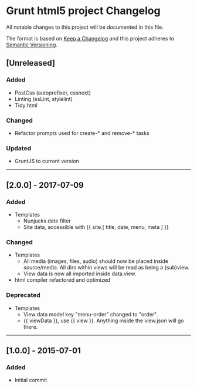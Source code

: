 # Grunt html5 project Changelog
All notable changes to this project will be documented in this file.

The format is based on [Keep a Changelog](http://keepachangelog.com/en/1.0.0/)
and this project adheres to [Semantic Versioning](http://semver.org/spec/v2.0.0.html).

## [Unreleased]

### Added
- PostCss (autoprefixer, cssnext)
- Linting (esLint, stylelint)
- Tidy html

### Changed
- Refactor prompts used for create-* and remove-* tasks

### Updated
- GruntJS to current version

---

## [2.0.0] - 2017-07-09

### Added
- Templates
  - Nunjucks date filter
  - Site data, accessible with {{ site.[ title, date, menu, meta ] }}

### Changed
- Templates
  - All media (images, files, audio) should now be placed inside source/media. All dirs within views will be read as being a (sub)view.
  - View data is now all imported inside data.view.
- html compiler refactored and optimized

### Deprecated
- Templates
  - View data model key "menu-order" changed to "order".
  - {{ viewData }}, use {{ view }}.
    Anything inside the view.json will go there.

---

## [1.0.0] - 2015-07-01
### Added
- Initial commit
